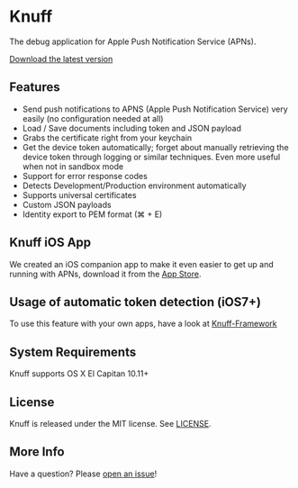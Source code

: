 # Knuff
The debug application for Apple Push Notification Service (APNs).

[Download the latest version](https://github.com/KnuffApp/Knuff/releases "Download") 

## Features
* Send push notifications to APNS (Apple Push Notification Service) very easily (no configuration needed at all)
* Load / Save documents including token and JSON payload
* Grabs the certificate right from your keychain
* Get the device token automatically; forget about manually retrieving the device token through logging or similar techniques. Even more useful when not in sandbox mode
* Support for error response codes
* Detects Development/Production environment automatically
* Supports universal certificates
* Custom JSON payloads
* Identity export to PEM format (⌘ + E)

## Knuff iOS App

We created an iOS companion app to make it even easier to get up and running with APNs, download it from the [App Store](https://itunes.apple.com/us/app/knuff-the-apns-debug-tool/id993435856).

## Usage of automatic token detection (iOS7+)

To use this feature with your own apps, have a look at [Knuff-Framework](https://github.com/KnuffApp/Knuff-Framework)

## System Requirements

Knuff supports OS X El Capitan 10.11+

## License

Knuff is released under the MIT license. See
[LICENSE](https://github.com/KnuffApp/Knuff/blob/master/LICENSE).

## More Info

Have a question? Please [open an issue](https://github.com/KnuffApp/Knuff/issues/new)!

